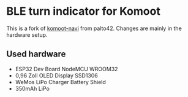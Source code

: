 # BLE turn indicator for Komoot

This is a fork of [komoot-navi](https://github.com/palto42/komoot-navi) from palto42. Changes are mainly in the hardware setup.

## Used hardware
- ESP32 Dev Board NodeMCU WROOM32
- 0,96 Zoll OLED Display SSD1306
- WeMos LiPo Charger Battery Shield
- 350mAh LiPo
